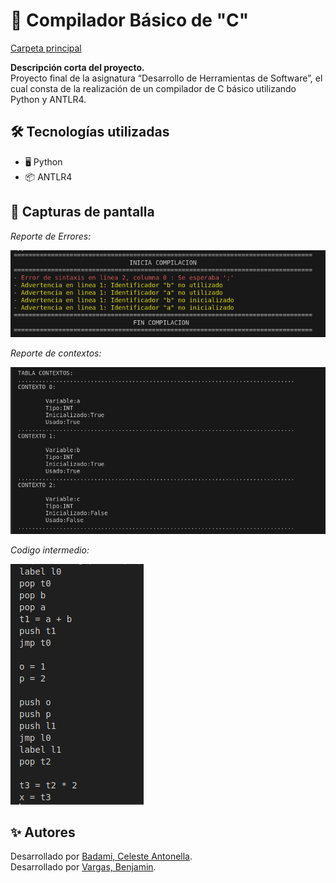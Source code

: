 # 📌 Compilador Básico de "C"
[Carpeta principal](https://github.com/TwBenjaminVargas/DHS/tree/main/MavenDHS/dhs2024)

**Descripción corta del proyecto.**  
Proyecto final de la asignatura “Desarrollo de Herramientas de Software”, el cual consta de la realización de un compilador de C básico utilizando Python y ANTLR4.


## 🛠️ Tecnologías utilizadas

- 🖥️ Python
- 📦 ANTLR4  

## 📸 Capturas de pantalla
*Reporte de Errores:*

![Reporte Errores](pictures/cap1.png)

*Reporte de contextos:*

![Contextos](pictures/cap2.png)

*Codigo intermedio:*

![Codigo intermedio](pictures/cap3.png)

## ✨ Autores

Desarrollado por [Badami, Celeste Antonella](https://github.com/AntoBadami).  
Desarrollado por [Vargas, Benjamin](https://github.com/TwBenjaminVargas).  
